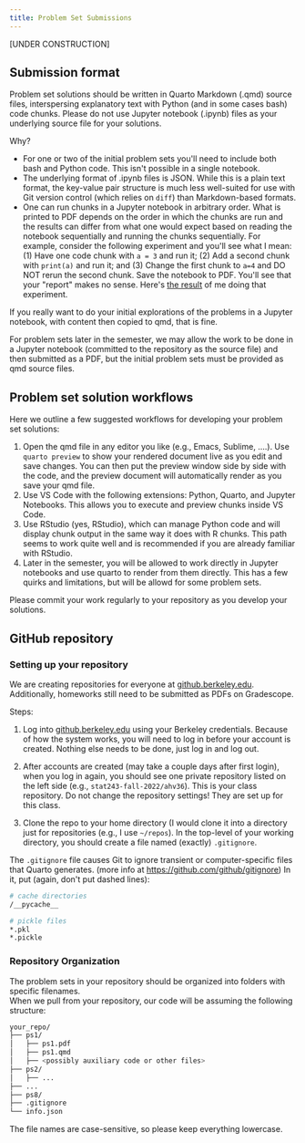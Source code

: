 ```yaml
---
title: Problem Set Submissions
---
```


[UNDER CONSTRUCTION]

## Submission format

Problem set solutions should be written in Quarto Markdown (.qmd) source files, interspersing explanatory text with Python (and in some cases bash) code chunks. Please do not use Jupyter notebook (.ipynb) files as your underlying source file for your solutions. 

Why?

 - For one or two of the initial problem sets you'll need to include both bash and Python code. This isn't possible in a single notebook.
 - The underlying format of .ipynb files is JSON. While this is a plain text format, the key-value pair structure is much less well-suited for use with Git version control (which relies on `diff`) than Markdown-based formats. 
 - One can run chunks in a Jupyter notebook in arbitrary order. What is printed to PDF depends on the order in which the chunks are run and the results can differ from what one would expect based on reading the notebook sequentially and running the chunks sequentially. For example, consider the following experiment and you'll see what I mean: (1) Have one code chunk with `a = 3` and run it; (2) Add a second chunk with `print(a)` and run it; and (3) Change the first chunk to `a=4` and DO NOT rerun the second chunk. Save the notebook to PDF. You'll see that your "report" makes no sense. Here's [the result](./notebook-unreproducible.pdf) of me doing that experiment.
 
 If you really want to do your initial explorations of the problems in a Jupyter notebook, with content then copied to qmd, that is fine.

For problem sets later in the semester, we may allow the work to be done in a Jupyter notebook (committed to the repository as the source file) and then submitted as a PDF, but the initial problem sets must be provided as qmd source files. 

## Problem set solution workflows

Here we outline a few suggested workflows for developing your problem set solutions:

 1. Open the qmd file in any editor you like (e.g., Emacs, Sublime, ....). Use `quarto preview` to show your rendered document live as you edit and save changes. You can then put the preview window side by side with the code, and the preview document will automatically render as you save your qmd file.
 2. Use VS Code with the following extensions: Python, Quarto, and Jupyter Notebooks. This allows you to execute and preview chunks inside VS Code.
 3. Use RStudio (yes, RStudio), which can manage Python code and will display chunk output in the same way it does with R chunks. This path seems to work quite well and is recommended if you are already familiar with RStudio.
 4. Later in the semester, you will be allowed to work directly in Jupyter notebooks and use quarto to render from them directly. This has a few quirks and limitations, but will be allowd for some problem sets.

Please commit your work regularly to your repository as you develop your solutions. 

## GitHub repository

### Setting up your repository

We are creating repositories for everyone at
[github.berkeley.edu](https://github.berkeley.edu/). Additionally, homeworks
still need to be submitted as PDFs on Gradescope.

Steps:

1. Log into [github.berkeley.edu](https://github.berkeley.edu/) using your Berkeley credentials.
Because of how the system works, you will need to log in before your account is
created. Nothing else needs to be done, just log in and log out.

2. After accounts are created (may take a couple days after first login), when 
you log in again, you should see one private repository listed on the left side 
(e.g., `stat243-fall-2022/ahv36`). This is your class repository.
Do not change the repository settings! They are set up for this class.

3. Clone the repo to your home directory (I would clone it into a directory
just for repositories (e.g., I use `~/repos`). In the top-level of your working
directory, you should create a file named (exactly) `.gitignore`.

The `.gitignore` file causes Git to ignore transient or computer-specific files
that Quarto generates. (more info at https://github.com/github/gitignore) In
it, put (again, don't put dashed lines):


```bash
# cache directories
/__pycache__

# pickle files
*.pkl
*.pickle
```

### Repository Organization

The problem sets in your repository should be organized into folders with specific filenames.  
When we pull from your repository, our code will be assuming the following structure:

```bash
your_repo/
├── ps1/
│   ├── ps1.pdf
│   ├── ps1.qmd 
│   ├── <possibly auxiliary code or other files>
├── ps2/
│   ├── ...
├── ...
├── ps8/
├── .gitignore
└── info.json
```

The file names are case-sensitive, so please keep everything lowercase.
